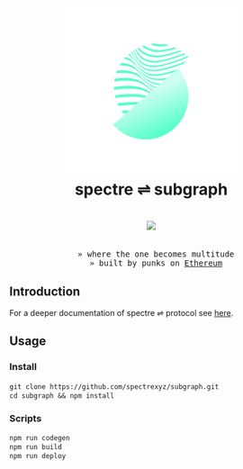 <h1 align="center">
  <br>
  <a href="https://spectre.xyz" target="_blank"><img src=".github/logo.png" alt="spectre ⇌ subgraph" width="300"></a>
  <br>
  spectre ⇌ subgraph
  <br>
  <p align="center">
    <a href="https://www.gnu.org/licenses/gpl-3.0">
      <img src="https://img.shields.io/badge/License-GPLv3-green.svg" />
    </a>
  </p>
</h1>

<pre align="center">
  » where the one becomes multitude
  » built by punks on <a href="http://ethereum.org" target="_blank">Ethereum</a>
</pre>

## Introduction

For a deeper documentation of spectre ⇌ protocol see [here](https://spectre.xyz/litepaper).

## Usage

### Install

```
git clone https://github.com/spectrexyz/subgraph.git
cd subgraph && npm install
```

### Scripts

```
npm run codegen
npm run build
npm run deploy
```
